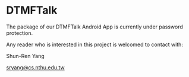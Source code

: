# DTMFTalk

The package of our DTMFTalk Android App is currently under password protection. 

Any reader who is interested in this project is welcomed to contact with:

Shun-Ren Yang 

sryang@cs.nthu.edu.tw

